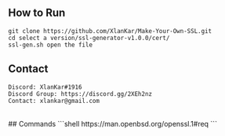 ## How to Run
```shell
git clone https://github.com/XlanKar/Make-Your-Own-SSL.git
cd select a version/ssl-generator-v1.0.0/cert/
ssl-gen.sh open the file
```

## Contact
```shell
Discord: XlanKar#1916
Discord Group: https://discord.gg/2XEh2nz
Contact: xlankar@gmail.com
```
<br>
## Commands
```shell
https://man.openbsd.org/openssl.1#req
```
